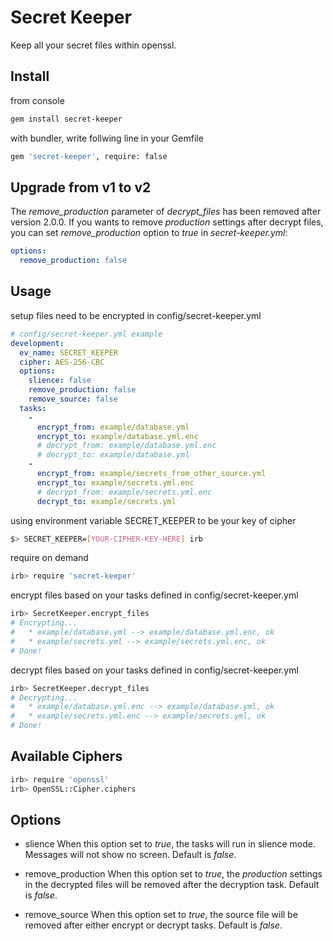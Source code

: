 # Secret Keeper

Keep all your secret files within openssl.

## Install

from console

```bash
gem install secret-keeper
```

with bundler, write follwing line in your Gemfile

```bash
gem 'secret-keeper', require: false
```

## Upgrade from v1 to v2

The *remove_production* parameter of *decrypt_files* has been removed after version 2.0.0.
If you wants to remove *production* settings after decrypt files, you can set *remove_production* option to *true* in *secret-keeper.yml*:

```yaml
options:
  remove_production: false
```

## Usage
setup files need to be encrypted in config/secret-keeper.yml

```yaml
# config/secret-keeper.yml example
development:
  ev_name: SECRET_KEEPER
  cipher: AES-256-CBC
  options:
    slience: false
    remove_production: false
    remove_source: false
  tasks:
    -
      encrypt_from: example/database.yml
      encrypt_to: example/database.yml.enc
      # decrypt_from: example/database.yml.enc
      # decrypt_to: example/database.yml
    -
      encrypt_from: example/secrets_from_other_source.yml
      encrypt_to: example/secrets.yml.enc
      # decrypt_from: example/secrets.yml.enc
      decrypt_to: example/secrets.yml
```

using environment variable SECRET_KEEPER to be your key of cipher

```bash
$> SECRET_KEEPER=[YOUR-CIPHER-KEY-HERE] irb
```

require on demand

```bash
irb> require 'secret-keeper'
```

encrypt files based on your tasks defined in config/secret-keeper.yml

```bash
irb> SecretKeeper.encrypt_files
# Encrypting...
#   * example/database.yml --> example/database.yml.enc, ok
#   * example/secrets.yml --> example/secrets.yml.enc, ok
# Done!
```

decrypt files based on your tasks defined in config/secret-keeper.yml

```bash
irb> SecretKeeper.decrypt_files
# Decrypting...
#   * example/database.yml.enc --> example/database.yml, ok
#   * example/secrets.yml.enc --> example/secrets.yml, ok
# Done!
```

## Available Ciphers

```bash
irb> require 'openssl'
irb> OpenSSL::Cipher.ciphers
```

## Options

* slience
When this option set to *true*, the tasks will run in slience mode. Messages will not show no screen. Default is *false*.

* remove_production
When this option set to *true*, the *production* settings in the decrypted files will be removed after the decryption task. Default is *false*.

* remove_source
When this option set to *true*, the source file will be removed after either encrypt or decrypt tasks. Default is *false*.
